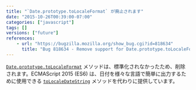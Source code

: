 ```yaml
---
title: "`Date.prototype.toLocaleFormat` が廃止されます"
date: "2015-10-26T00:39:00-07:00"
categories: ["javascript"]
tags: []
versions: ["future"]
references:
    - url: "https://bugzilla.mozilla.org/show_bug.cgi?id=818634"
      title: "Bug 818634 - Remove support for Date.prototype.toLocaleFormat"
---
```

[`Date.prototype.toLocaleFormat`](https://developer.mozilla.org/ja/docs/Web/JavaScript/Reference/Global_Objects/Date/toLocaleFormat) メソッドは、標準化されなかったため、削除されます。ECMAScript 2015 (ES6) は、日付を様々な言語で簡単に出力するために使用できる [`toLocaleDateString`](https://developer.mozilla.org/ja/docs/Web/JavaScript/Reference/Global_Objects/Date/toLocaleDateString) メソッドを代わりに提供しています。
